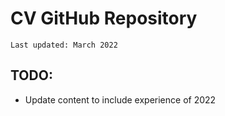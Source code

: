 # CV GitHub Repository

	Last updated: March 2022

## TODO:
- Update content to include experience of 2022
